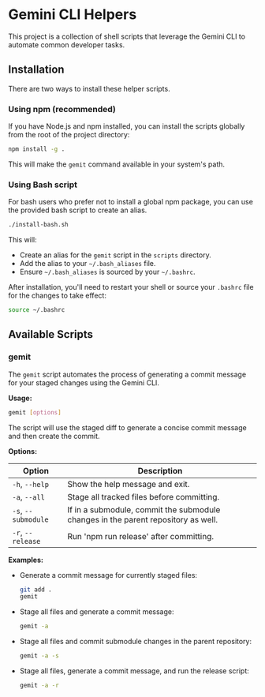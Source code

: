 # Gemini CLI Helpers

This project is a collection of shell scripts that leverage the Gemini CLI to automate common developer tasks.

## Installation

There are two ways to install these helper scripts.

### Using npm (recommended)

If you have Node.js and npm installed, you can install the scripts globally from the root of the project directory:

```bash
npm install -g .
```

This will make the `gemit` command available in your system's path.

### Using Bash script

For bash users who prefer not to install a global npm package, you can use the provided bash script to create an alias.

```bash
./install-bash.sh
```

This will:
- Create an alias for the `gemit` script in the `scripts` directory.
- Add the alias to your `~/.bash_aliases` file.
- Ensure `~/.bash_aliases` is sourced by your `~/.bashrc`.

After installation, you'll need to restart your shell or source your `.bashrc` file for the changes to take effect:

```bash
source ~/.bashrc
```

## Available Scripts

### gemit

The `gemit` script automates the process of generating a commit message for your staged changes using the Gemini CLI.

**Usage:**

```bash
gemit [options]
```

The script will use the staged diff to generate a concise commit message and then create the commit.

**Options:**

| Option             | Description                                                                      |
| ------------------ | -------------------------------------------------------------------------------- |
| `-h`, `--help`     | Show the help message and exit.                                                  |
| `-a`, `--all`      | Stage all tracked files before committing.                                       |
| `-s`, `--submodule`| If in a submodule, commit the submodule changes in the parent repository as well. |
| `-r`, `--release`  | Run 'npm run release' after committing.                                          |

**Examples:**

-   Generate a commit message for currently staged files:
    ```bash
    git add .
    gemit
    ```

-   Stage all files and generate a commit message:
    ```bash
    gemit -a
    ```

-   Stage all files and commit submodule changes in the parent repository:
    ```bash
    gemit -a -s
    ```

-   Stage all files, generate a commit message, and run the release script:
    ```bash
    gemit -a -r
    ```
